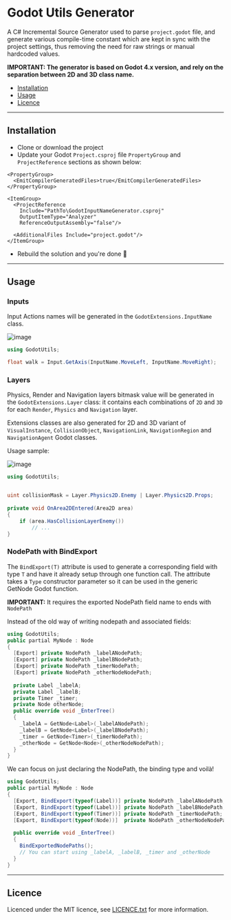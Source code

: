 Godot Utils Generator
===
A C# Incremental Source Generator used to parse `project.godot` file, and generate various compile-time constant which are kept in sync with the project settings, thus removing the need for raw strings or manual hardcoded values.

**IMPORTANT: The generator is based on Godot 4.x version, and rely on the separation between 2D and 3D class name.**

- [Installation](#installation)
- [Usage](#usage)
- [Licence](#licence)

---
## Installation

- Clone or download the project
- Update your Godot `Project.csproj` file `PropertyGroup` and `ProjectReference` sections as shown below:
```csproj
<PropertyGroup>
  <EmitCompilerGeneratedFiles>true</EmitCompilerGeneratedFiles>
</PropertyGroup>

<ItemGroup>
  <ProjectReference 
    Include="PathTo\GodotInputNameGenerator.csproj"
    OutputItemType="Analyzer"
    ReferenceOutputAssembly="false"/>
    
  <AdditionalFiles Include="project.godot"/>
</ItemGroup>
```
- Rebuild the solution and you're done 🥳

---
## Usage

### Inputs

Input Actions names will be generated in the `GodotExtensions.InputName` class.

![image](https://user-images.githubusercontent.com/1193295/214432075-331cee78-6d6d-47e8-8c20-c4c2651d49b8.png)
```cs 
using GodotUtils;

float walk = Input.GetAxis(InputName.MoveLeft, InputName.MoveRight);
```

### Layers

Physics, Render and Navigation layers bitmask value will be generated in the `GodotExtensions.Layer` class: it contains each combinations of `2D` and `3D` for each `Render`, `Physics` and `Navigation` layer.

Extensions classes are also generated for 2D and 3D variant of `VisualInstance`, `CollisionObject`, `NavigationLink`, `NavigationRegion` and `NavigationAgent` Godot classes.

Usage sample:

![image](https://user-images.githubusercontent.com/1193295/214432327-313d020c-d313-46cd-bf77-68233f5c946d.png)

```cs
using GodotUtils;


uint collisionMask = Layer.Physics2D.Enemy | Layer.Physics2D.Props;
    
private void OnArea2DEntered(Area2D area)
{
    if (area.HasCollisionLayerEnemy())
        // ...
}
```

### NodePath with BindExport

The `BindExport(T)` attribute is used to generate a corresponding field with type `T` and have it already setup through one function call. The attribute takes a `Type` constructor parameter so it can be used in the generic GetNode Godot function.

**IMPORTANT:** It requires the exported NodePath field name to ends with `NodePath` 

Instead of the old way of writing nodepath and associated fields:
```cs
using GodotUtils;
public partial MyNode : Node
{
  [Export] private NodePath _labelANodePath;
  [Export] private NodePath _labelBNodePath;
  [Export] private NodePath _timerNodePath;
  [Export] private NodePath _otherNodeNodePath;
  
  private Label _labelA;
  private Label _labelB;
  private Timer _timer;
  private Node otherNode;
  public override void _EnterTree()
  {
    _labelA = GetNode<Label>(_labelANodePath);
    _labelB = GetNode<Label>(_labelBNodePath);
    _timer = GetNode<Timer>(_timerNodePath);
    _otherNode = GetNode<Node>(_otherNodeNodePath);
  }
}
```

We can focus on just declaring the NodePath, the binding type and voilà!

```cs
using GodotUtils;
public partial MyNode : Node
{
  [Export, BindExport(typeof(Label))] private NodePath _labelANodePath;
  [Export, BindExport(typeof(Label))] private NodePath _labelBNodePath;
  [Export, BindExport(typeof(Timer))] private NodePath _timerNodePath;
  [Export, BindExport(typeof(Node))]  private NodePath _otherNodeNodePath;
  
  public override void _EnterTree()
  {
    BindExportedNodePaths();
    // You can start using _labelA, _labelB, _timer and _otherNode
  }
}
```

---
## Licence

Licenced under the MIT licence, see [LICENCE.txt](https://github.com/tokikostudio/GodotUtilsGenerator/blob/main/LICENSE) for more information.

